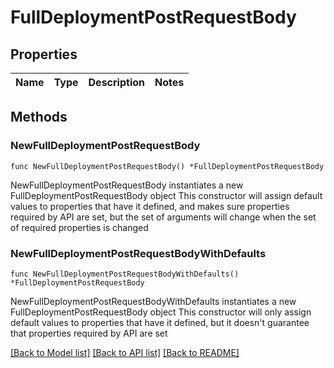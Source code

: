 # FullDeploymentPostRequestBody

## Properties

Name | Type | Description | Notes
------------ | ------------- | ------------- | -------------

## Methods

### NewFullDeploymentPostRequestBody

`func NewFullDeploymentPostRequestBody() *FullDeploymentPostRequestBody`

NewFullDeploymentPostRequestBody instantiates a new FullDeploymentPostRequestBody object
This constructor will assign default values to properties that have it defined,
and makes sure properties required by API are set, but the set of arguments
will change when the set of required properties is changed

### NewFullDeploymentPostRequestBodyWithDefaults

`func NewFullDeploymentPostRequestBodyWithDefaults() *FullDeploymentPostRequestBody`

NewFullDeploymentPostRequestBodyWithDefaults instantiates a new FullDeploymentPostRequestBody object
This constructor will only assign default values to properties that have it defined,
but it doesn't guarantee that properties required by API are set


[[Back to Model list]](../README.md#documentation-for-models) [[Back to API list]](../README.md#documentation-for-api-endpoints) [[Back to README]](../README.md)


